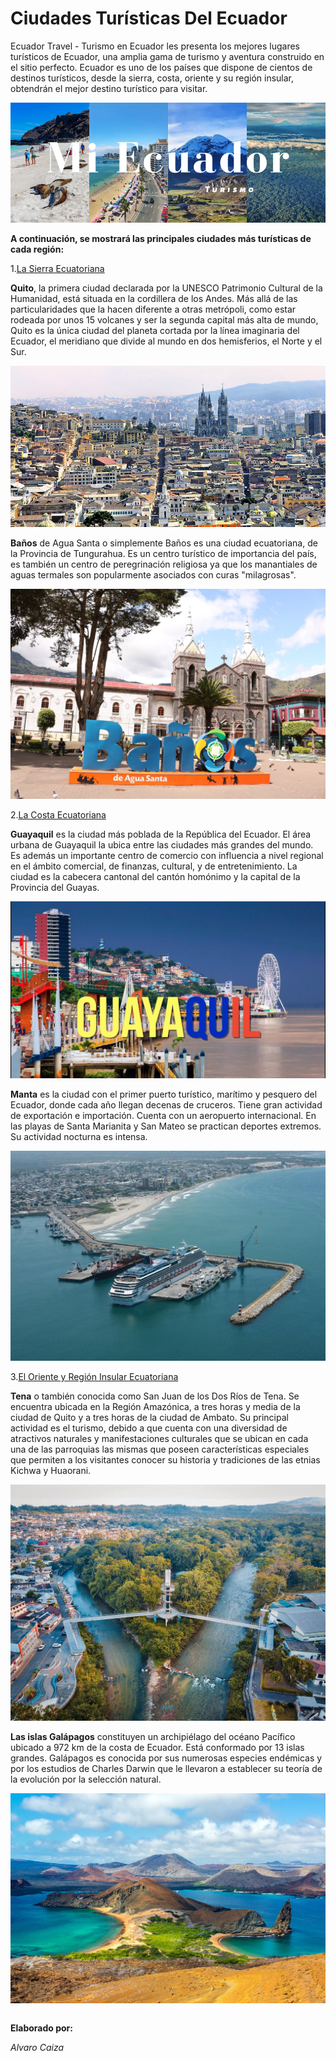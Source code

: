 # Ciudades Turísticas Del Ecuador  

Ecuador Travel - Turismo en Ecuador les presenta los mejores lugares turísticos de Ecuador, una amplia gama de turismo y aventura construido en el sitio perfecto. Ecuador es uno de los países que dispone de cientos de destinos turísticos, desde la sierra, costa, oriente y su región insular, obtendrán el mejor destino turístico para visitar.

![](turistico.jpg)

**A continuación, se mostrará las principales ciudades más turísticas de cada región:**

1.[La Sierra Ecuatoriana ](markdown.md)


**Quito**, la primera ciudad declarada por la UNESCO Patrimonio Cultural de la Humanidad, está situada en
la cordillera de los Andes. Más allá de las particularidades que la hacen diferente a otras metrópoli, como estar rodeada por unos 15 volcanes y ser la segunda capital más alta de mundo, Quito es la única ciudad del planeta cortada por la línea imaginaria del Ecuador, el meridiano que divide al mundo en dos hemisferios, el Norte y el Sur.

![](quito-ecuador.JPG)

**Baños** de Agua Santa o simplemente Baños es una ciudad ecuatoriana, de la Provincia de Tungurahua. Es un centro turístico de importancia del país, es también un centro de peregrinación religiosa ya que los manantiales de aguas termales son popularmente asociados con curas "milagrosas".

![](cityba.JPG)


2.[La Costa Ecuatoriana ](notebooks.md)

**Guayaquil** es la ciudad más poblada de la República del Ecuador. El área urbana de Guayaquil la ubica entre las ciudades más grandes del mundo. Es además un importante centro de comercio con influencia a nivel regional en el ámbito comercial, de finanzas, cultural, y de entretenimiento. La ciudad es la cabecera cantonal del cantón homónimo y la capital de la Provincia del Guayas.

![](Guayaquil.JPG)

**Manta** es la ciudad con el primer puerto turístico, marítimo y pesquero del Ecuador, donde cada año llegan decenas de cruceros. Tiene gran actividad de exportación e importación. Cuenta con un aeropuerto internacional. En las playas de Santa Marianita y San Mateo se practican deportes extremos. Su actividad nocturna es intensa.

![](Manta11.JPG)

3.[El Oriente y Región Insular Ecuatoriana](markdown-notebooks.md)

**Tena** o también conocida como San Juan de los Dos Ríos de Tena. Se encuentra ubicada en la Región Amazónica, a tres horas y media de la ciudad de Quito y a tres horas de la ciudad de Ambato. Su principal actividad es el turismo, debido a que cuenta con una diversidad de atractivos naturales y manifestaciones culturales que se ubican en cada una de las parroquias las mismas que poseen características especiales que permiten a los visitantes conocer su historia y tradiciones de las etnias Kichwa y Huaorani.

![](Tena.JPG)

**Las islas Galápagos** constituyen un archipiélago del océano Pacífico ubicado a 972 km de la costa de Ecuador. Está conformado por 13 islas grandes. Galápagos es conocida por sus numerosas especies endémicas y por los estudios de Charles Darwin que le llevaron a establecer su teoría de la evolución por la selección natural.

![](Galapagos.JPG)



```{tableofcontents}
```


**Elaborado por:**

 *Alvaro Caiza*
